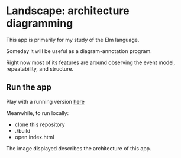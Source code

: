 # Landscape: architecture diagramming

This app is primarily for my study of the Elm language.

Someday it will be useful as a diagram-annotation program.

Right now most of its features are around observing the event model,
repeatability, and structure.

## Run the app

Play with a running version [here](http://satellite-of-love.github.io/landscape/)

Meanwhile, to run locally:

* clone this repository
* ./build
* open index.html

The image displayed describes the architecture of this app.
